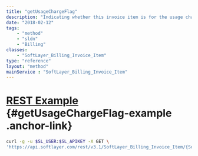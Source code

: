 ```yaml
---
title: "getUsageChargeFlag"
description: "Indicating whether this invoice item is for the usage charge."
date: "2018-02-12"
tags:
    - "method"
    - "sldn"
    - "Billing"
classes:
    - "SoftLayer_Billing_Invoice_Item"
type: "reference"
layout: "method"
mainService : "SoftLayer_Billing_Invoice_Item"
---
```


# [REST Example](#getUsageChargeFlag-example) <a href="/article/rest/"><i class="fas fa-question"></i></a> {#getUsageChargeFlag-example .anchor-link} 
```bash
curl -g -u $SL_USER:$SL_APIKEY -X GET \
'https://api.softlayer.com/rest/v3.1/SoftLayer_Billing_Invoice_Item/{SoftLayer_Billing_Invoice_ItemID}/getUsageChargeFlag'
```
